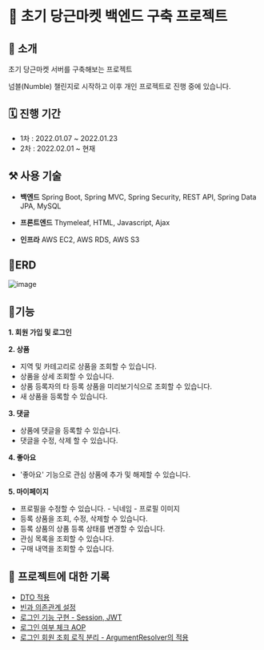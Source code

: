 # 🥕 초기 당근마켓 백엔드 구축 프로젝트


## 🤲 소개

초기 당근마켓 서버를 구축해보는 프로젝트

넘블(Numble) 챌린지로 시작하고 이후 개인 프로젝트로 진행 중에 있습니다.


## 🗓️ 진행 기간

* 1차 : 2022.01.07 ~ 2022.01.23
* 2차 : 2022.02.01 ~ 현재


## ⚒️ 사용 기술

* **백엔드**
  Spring Boot, Spring MVC, Spring Security, REST API, Spring Data JPA, MySQL

* **프론트엔드**
  Thymeleaf, HTML, Javascript, Ajax
  
* **인프라**
  AWS EC2, AWS RDS, AWS S3
  
## 🐬ERD

![image](https://user-images.githubusercontent.com/55968079/164057395-d9591d14-12dd-485d-826a-32c3359e5c5a.png)


## 🚩기능

**1. 회원 가입 및 로그인**
   
**2. 상품**
   * 지역 및 카테고리로 상품을 조회할 수 있습니다.
   * 상품을 상세 조회할 수 있습니다.
   * 상품 등록자의 타 등록 상품을 미리보기식으로 조회할 수 있습니다.
   * 새 상품을 등록할 수 있습니다.

**3. 댓글**
   * 상품에 댓글을 등록할 수 있습니다.
   * 댓글을 수정, 삭제 할 수 있습니다.

**4. 좋아요**
   * '좋아요' 기능으로 관심 상품에 추가 및 해제할 수 있습니다.

**5. 마이페이지**
   * 프로필을 수정할 수 있습니다.
    - 닉네임
    - 프로필 이미지
   * 등록 상품을 조회, 수정, 삭제할 수 있습니다.
   * 등록 상품의 상품 등록 상태를 변경할 수 있습니다.
   * 관심 목록을 조회할 수 있습니다.
   * 구매 내역을 조회할 수 있습니다.


## 🧐 프로젝트에 대한 기록

* [DTO 적용](https://evening-gooseberry-9aa.notion.site/DTO-Entity-cc78e3ccf90d44f2a6bfe768a7964410)
* [빈과 의존관계 설정](https://evening-gooseberry-9aa.notion.site/b560c90b0ec3451e90359f221adb80c1)
* [로그인 기능 구현 - Session, JWT](https://evening-gooseberry-9aa.notion.site/9521ea6ceb0042a5b2182682ebc448f2)
* [로그인 여부 체크 AOP](https://evening-gooseberry-9aa.notion.site/AOP-41ff25ee6a1e496aa4c928d250d1e3fd)
* [로그인 회원 조회 로직 분리 - ArgumentResolver의 적용](https://evening-gooseberry-9aa.notion.site/ArgumentResolver-224d3d3331d54a3b97ed154b1d6203fc)
     
